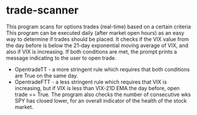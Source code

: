 # trade-scanner
This program scans for options trades (real-time) based on a certain criteria
This program can be executed daily (after market open hours) as an easy way to determine if trades should be placed. It checks if the VIX value from the day before is below the 21-day exponential moving average of VIX, and also if VIX is increasing. If both conditions are met, the prompt prints a message indicating to the user to open trade.
- OpentradeTT - a more stringent rule which requires that both conditions are True on the same day.
- OpentradeFTT - a less stringent rule which requires that VIX is increasing, but if VIX is less than VIX-21D EMA the day before, open trade == True.
The program also checks the number of consecutive wks SPY has closed lower, for an overall indicator of the health of the stock market.
